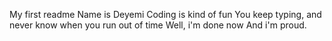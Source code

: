 My first readme
Name is Deyemi
Coding is kind of fun
You keep typing, and never know when you run out of time
Well, i'm done now
And i'm proud.
